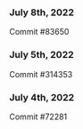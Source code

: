 ### July 8th, 2022

Commit #83650

### July 5th, 2022

Commit #314353


### July 4th, 2022

Commit #72281
